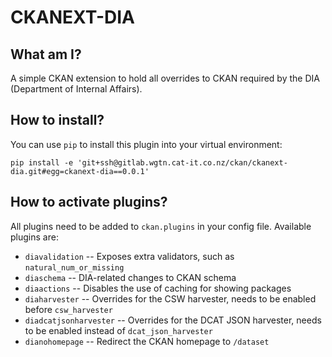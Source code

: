 # CKANEXT-DIA

## What am I?
A simple CKAN extension to hold all overrides to CKAN required by the DIA (Department
of Internal Affairs).

## How to install?
You can use `pip` to install this plugin into your virtual environment:

```
pip install -e 'git+ssh@gitlab.wgtn.cat-it.co.nz/ckan/ckanext-dia.git#egg=ckanext-dia==0.0.1'
```

## How to activate plugins?

All plugins need to be added to `ckan.plugins` in your config file. Available
plugins are:

* `diavalidation` -- Exposes extra validators, such as `natural_num_or_missing`
* `diaschema` -- DIA-related changes to CKAN schema
* `diaactions` -- Disables the use of caching for showing packages
* `diaharvester` -- Overrides for the CSW harvester, needs to be enabled before `csw_harvester`
* `diadcatjsonharvester` -- Overrides for the DCAT JSON harvester, needs to be enabled instead of `dcat_json_harvester`
* `dianohomepage` -- Redirect the CKAN homepage to `/dataset`
